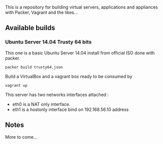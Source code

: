 This is a repository for building virtual servers, applications and appliances with Packer, Vagrant and the likes…

## Available builds

### Ubuntu Server 14.04 Trusty 64 bits

This one is a basic Ubuntu Server 14.04 install from official ISO done with packer.

	packer build trusty64.json

Build a VirtualBox and a vagrant box ready to be consumed by

	vagrant up

This server has two networks interfaces attached :

- eth0 is a NAT only interface.
- eth1 is a hostonly interface bind on 192.168.56.10 address

## Notes

More to come…